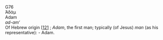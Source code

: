 G76  
Ἀδάμ  
Adam  
*ad-am‘*  
Of Hebrew origin \[[121](h0121) ; *Adam*, the first man; typically (of
Jesus) *man* (as his representative): - Adam.  
